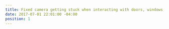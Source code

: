 ```yaml
---
title: Fixed camera getting stuck when interacting with doors, windows, and drawers
date: 2017-07-01 22:01:00 -04:00
position: 1
---
```


